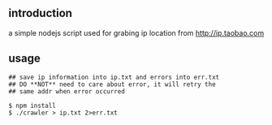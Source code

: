 ## introduction

a simple nodejs script used for grabing ip location from http://ip.taobao.com

## usage

```
## save ip information into ip.txt and errors into err.txt
## DO **NOT** need to care about error, it will retry the 
## same addr when error occurred

$ npm install
$ ./crawler > ip.txt 2>err.txt
```
